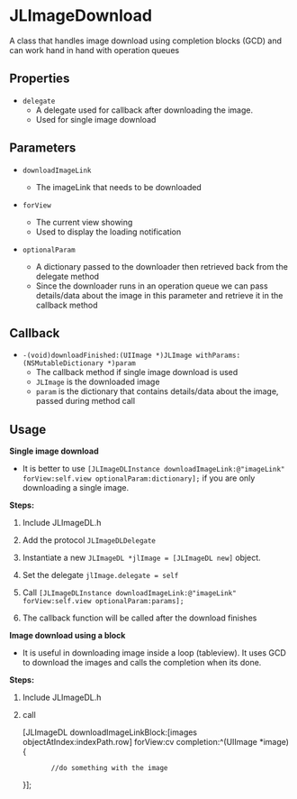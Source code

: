 JLImageDownload
===============

A class that handles image download using completion blocks (GCD) and can work hand in hand with operation queues

Properties
----------

* ``delegate``
   * A delegate used for callback after downloading the image.
   * Used for single image download

Parameters
----------

* ``downloadImageLink``
   * The imageLink that needs to be downloaded
   
* ``forView``
   * The current view showing
   * Used to display the loading notification
   
* ``optionalParam``
   * A dictionary passed to the downloader then retrieved back from the delegate method
   * Since the downloader runs in an operation queue we can pass details/data about the image in this parameter and retrieve it in the callback method
   
Callback
--------

* ``-(void)downloadFinished:(UIImage *)JLImage withParams:(NSMutableDictionary *)param``
    * The callback method if single image download is used
    * ``JLImage`` is the downloaded image
    * ``param`` is the dictionary that contains details/data about the image, passed during method call


Usage
-----

<b>Single image download</b>
* It is better to use ``[JLImageDLInstance downloadImageLink:@"imageLink" forView:self.view optionalParam:dictionary];`` if you are only downloading a single image.

<b>Steps:</b> 

1) Include JLImageDL.h

2) Add the protocol ``JLImageDLDelegate``

3) Instantiate a new ```JLImageDL *jlImage = [JLImageDL new]``` object.

4) Set the delegate ``jlImage.delegate = self``

5) Call ``[JLImageDLInstance downloadImageLink:@"imageLink" forView:self.view optionalParam:params];``

6) The callback function will be called after the download finishes

<b>Image download using a block</b>
* It is useful in downloading image inside a loop (tableview). It uses GCD to download the images and calls the completion when its done.

<b>Steps:</b>

1) Include JLImageDL.h

2) call 

    [JLImageDL downloadImageLinkBlock:[images objectAtIndex:indexPath.row] forView:cv completion:^(UIImage *image) {

              //do something with the image
    }];
            





